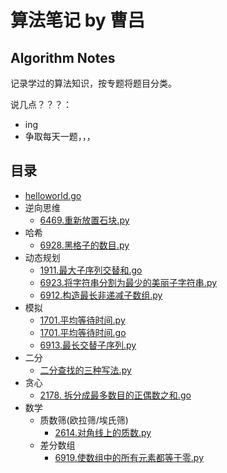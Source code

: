 # 算法笔记 by 曹吕

## Algorithm Notes

记录学过的算法知识，按专题将题目分类。

说几点？？？：
- ing
- 争取每天一题，，，

## 目录

- [helloworld.go](golang/helloworld.go)
- 逆向思维
  - [6469.重新放置石块.py](python/6469.重新放置石块.py)
- 哈希
  - [6928.黑格子的数目.py](python/6928.黑格子的数目.py)
- 动态规划
  - [1911.最大子序列交替和.go](golang/1911.最大子序列交替和.go)
  - [6923.将字符串分割为最少的美丽子字符串.py](python/6923.将字符串分割为最少的美丽子字符串.py)
  - [6912.构造最长非递减子数组.py](python/6912.构造最长非递减子数组.py)
- 模拟
  - [1701.平均等待时间.py](python/1701.平均等待时间.py)
  - [1701.平均等待时间.go](golang/1701.平均等待时间.go)
  - [6913.最长交替子序列.py](python/6913.最长交替子序列.py)
- 二分
  - [二分查找的三种写法.py](python/二分查找的三种写法.py)
- 贪心
  - [2178. 拆分成最多数目的正偶数之和.go](golang/2178.拆分成最多数目的正偶数.go)
- 数学
  - 质数筛(欧拉筛/埃氏筛)
    - [2614.对角线上的质数.py](python/2614.对角线上的质数.py)
  - 差分数组
    - [6919.使数组中的所有元素都等于零.py](python/6919.使数组中的所有元素都等于零.py)
